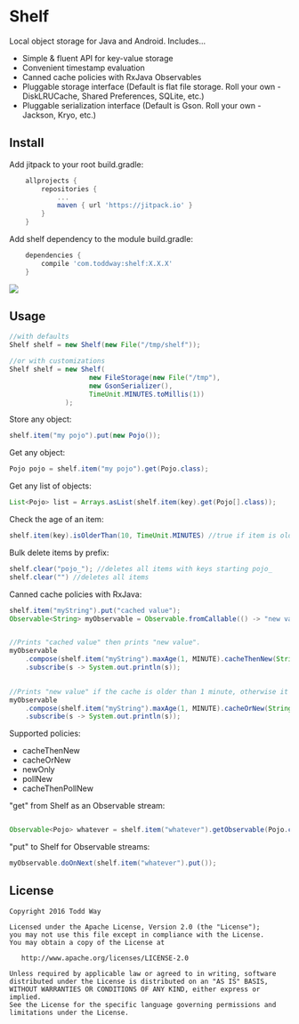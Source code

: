 # Shelf
Local object storage for Java and Android.  Includes...

- Simple & fluent API for key-value storage
- Convenient timestamp evaluation
- Canned cache policies with RxJava Observables
- Pluggable storage interface (Default is flat file storage. Roll your own - DiskLRUCache, Shared Preferences, SQLite, etc.)
- Pluggable serialization interface (Default is Gson.  Roll your own - Jackson, Kryo, etc.)
 

## Install
Add jitpack to your root build.gradle:

```groovy
    allprojects {
		repositories {
			...
			maven { url 'https://jitpack.io' }
		}
	}
```

Add shelf dependency to the module build.gradle:

```groovy
    dependencies {
        compile 'com.toddway:shelf:X.X.X'
    }
```    

[![](https://jitpack.io/v/toddway/Shelf.svg)](https://jitpack.io/#toddway/Shelf)

## Usage

```java
//with defaults
Shelf shelf = new Shelf(new File("/tmp/shelf"));

//or with customizations
Shelf shelf = new Shelf(
                    new FileStorage(new File("/tmp"), 
                    new GsonSerializer(), 
                    TimeUnit.MINUTES.toMillis(1))
              );
```

Store any object:
```java
shelf.item("my pojo").put(new Pojo());
```
Get any object:
```java
Pojo pojo = shelf.item("my pojo").get(Pojo.class);
```

Get any list of objects:
```java
List<Pojo> list = Arrays.asList(shelf.item(key).get(Pojo[].class));
```

Check the age of an item:
```java
shelf.item(key).isOlderThan(10, TimeUnit.MINUTES) //true if item is older than 10 min or does not exist, false otherwise
```


Bulk delete items by prefix:
```java
shelf.clear("pojo_"); //deletes all items with keys starting pojo_
shelf.clear("") //deletes all items
```



Canned cache policies with RxJava:
```java
shelf.item("myString").put("cached value");
Observable<String> myObservable = Observable.fromCallable(() -> "new value");


//Prints "cached value" then prints "new value".
myObservable
    .compose(shelf.item("myString").maxAge(1, MINUTE).cacheThenNew(String.class))
    .subscribe(s -> System.out.println(s));
     

//Prints "new value" if the cache is older than 1 minute, otherwise it prints "cached value".
myObservable
    .compose(shelf.item("myString").maxAge(1, MINUTE).cacheOrNew(String.class))
    .subscribe(s -> System.out.println(s));     
```

Supported policies:
- cacheThenNew
- cacheOrNew
- newOnly
- pollNew
- cacheThenPollNew

"get" from Shelf as an Observable stream: 
```java

Observable<Pojo> whatever = shelf.item("whatever").getObservable(Pojo.class);
```

"put" to Shelf for Observable streams:
```java
myObservable.doOnNext(shelf.item("whatever").put());

```

License
-------

    Copyright 2016 Todd Way

    Licensed under the Apache License, Version 2.0 (the "License");
    you may not use this file except in compliance with the License.
    You may obtain a copy of the License at

       http://www.apache.org/licenses/LICENSE-2.0

    Unless required by applicable law or agreed to in writing, software
    distributed under the License is distributed on an "AS IS" BASIS,
    WITHOUT WARRANTIES OR CONDITIONS OF ANY KIND, either express or implied.
    See the License for the specific language governing permissions and
    limitations under the License.
